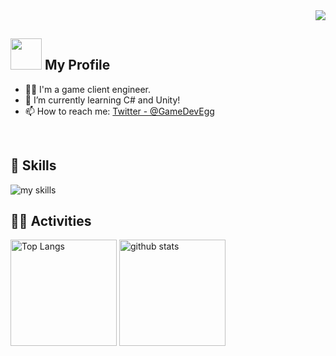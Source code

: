 <!-- 1. GitHub usernameを変更 -->
<div align="right">
  <img src="https://komarev.com/ghpvc/?username=KentoMatsuzaki" />
</div>


<!-- 2. プロフィールや連絡先を変更 -->
## <img src="https://x.gd/2gsBj" width="50"> My Profile
- 🧑‍💻 I'm a game client engineer.
- 🌱 I’m currently learning C# and Unity!
- 📫 How to reach me: [Twitter - @GameDevEgg](https://x.com/GameDevEgg)
<br>


<!-- 3. 好きな技術スタックに変更 -->
<!-- ライトモート：theme=light, ダークモート：theme=dark -->
<!-- アイコンの選択肢一覧：https://arc.net/l/quote/zizyykfh -->
## 🌱 Skills
<img alt="my skills" src="https://skillicons.dev/icons?theme=dark&perline=7&i=CS,Unity" />
<br>


<!-- 4. GitHub usernameを変更, 2箇所 -->
<!-- ライトモート：theme=light, ダークモート：theme=vue-dark  -->
## 🏃‍♀️ Activities
<div align="left"> 
  <img alt="Top Langs" height="170px" src="https://github-readme-stats.vercel.app/api?username=kentoMatsuzaki&theme=vue-dark&layout=compact" />
  <img alt="github stats" height="170px" src="https://github-readme-stats.vercel.app/api/top-langs/?username=KentoMatsuzaki&theme=vue-dark&layout=compact" />
</div>


<!--
This repository is a ✨ _special_ ✨ repository because its `README.md` (this file) appears on your GitHub profile.

Here are some ideas to get you started:

- 🔭 I’m currently working on ...
- 🌱 I’m currently learning ...
- 👯 I’m looking to collaborate on ...
- 🤔 I’m looking for help with ...
- 💬 Ask me about ...
- 📫 How to reach me: ...
- 😄 Pronouns: ...
- ⚡ Fun fact: ...
-->

